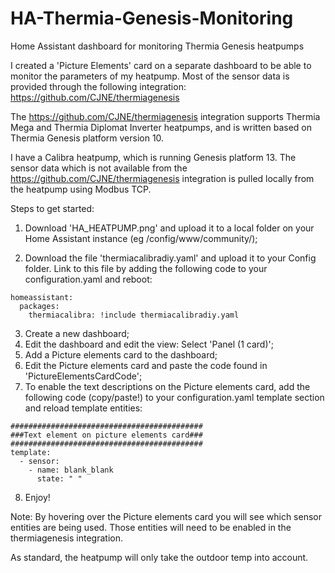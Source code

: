 # HA-Thermia-Genesis-Monitoring
Home Assistant dashboard for monitoring Thermia Genesis heatpumps

I created a 'Picture Elements' card on a separate dashboard to be able to monitor the parameters of my heatpump.
Most of the sensor data is provided through the following integration: https://github.com/CJNE/thermiagenesis

The https://github.com/CJNE/thermiagenesis integration supports Thermia Mega and Thermia Diplomat Inverter heatpumps, and is written based on Thermia Genesis platform version 10.

I have a Calibra heatpump, which is running Genesis platform 13.
The sensor data which is not available from the https://github.com/CJNE/thermiagenesis integration is pulled locally from the heatpump using Modbus TCP.


Steps to get started:

1) Download 'HA_HEATPUMP.png' and upload it to a local folder on your Home Assistant instance (eg /config/www/community/);
  
2) Download the file 'thermiacalibradiy.yaml' and upload it to your Config folder. Link to this file by adding the following code to your configuration.yaml and reboot:

```
homeassistant:
  packages:
    thermiacalibra: !include thermiacalibradiy.yaml
```

3) Create a new dashboard;
4) Edit the dashboard and edit the view: Select 'Panel (1 card)';
5) Add a Picture elements card to the dashboard;
6) Edit the Picture elements card and paste the code found in 'PictureElementsCardCode';
7) To enable the text descriptions on the Picture elements card, add the following code (copy/paste!) to your configuration.yaml template section and reload template entities:

```
###########################################
###Text element on picture elements card###
###########################################
template:
  - sensor:
    - name: blank_blank
      state: " "
```
   
8) Enjoy!

Note: By hovering over the Picture elements card you will see which sensor entities are being used. Those entities will need to be enabled in the thermiagenesis integration.

As standard, the heatpump will only take the outdoor temp into account.
